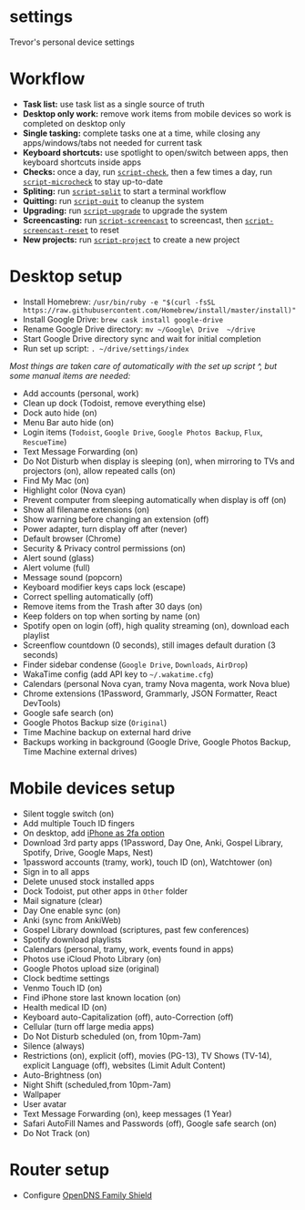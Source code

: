 # settings

Trevor's personal device settings

# Workflow

- **Task list:** use task list as a single source of truth
- **Desktop only work:** remove work items from mobile devices so work is completed on desktop only
- **Single tasking:** complete tasks one at a time, while closing any apps/windows/tabs not needed for current task 
- **Keyboard shortcuts:** use spotlight to open/switch between apps, then keyboard shortcuts inside apps
- **Checks:** once a day, run [`script-check`](scripts/script-check), then a few times a day, run [`script-microcheck`](scripts/script-microcheck) to stay up-to-date
- **Spliting:** run [`script-split`](scripts/script-split) to start a terminal workflow
- **Quitting:** run [`script-quit`](scripts/script-quit) to cleanup the system
- **Upgrading:** run [`script-upgrade`](scripts/script-upgrade) to upgrade the system
- **Screencasting:** run [`script-screencast`](scripts/script-screencast) to screencast, then [`script-screencast-reset`](scripts/script-screencast-reset) to reset
- **New projects:** run [`script-project`](scripts/script-project) to create a new project

# Desktop setup

- Install Homebrew: `/usr/bin/ruby -e "$(curl -fsSL https://raw.githubusercontent.com/Homebrew/install/master/install)"`
- Install Google Drive: `brew cask install google-drive`
- Rename Google Drive directory: `mv ~/Google\ Drive  ~/drive`
- Start Google Drive directory sync and wait for initial completion
- Run set up script: `. ~/drive/settings/index`

_Most things are taken care of automatically with the set up script ^, but some manual items are needed:_

- Add accounts (personal, work)
- Clean up dock (Todoist, remove everything else)
- Dock auto hide (on)
- Menu Bar auto hide (on)
- Login items (`Todoist`, `Google Drive`, `Google Photos Backup`, `Flux`, `RescueTime`)
- Text Message Forwarding (on)
- Do Not Disturb when display is sleeping (on), when mirroring to TVs and projectors (on), allow repeated calls (on)
- Find My Mac (on)
- Highlight color (Nova cyan)
- Prevent computer from sleeping automatically when display is off (on)
- Show all filename extensions (on)
- Show warning before changing an extension (off)
- Power adapter, turn display off after (never)
- Default browser (Chrome)
- Security & Privacy control permissions (on)
- Alert sound (glass)
- Alert volume (full)
- Message sound (popcorn)
- Keyboard modifier keys caps lock (escape)
- Correct spelling automatically (off)
- Remove items from the Trash after 30 days (on)
- Keep folders on top when sorting by name (on)
- Spotify open on login (off), high quality streaming (on), download each playlist
- Screenflow countdown (0 seconds), still images default duration (3 seconds)
- Finder sidebar condense (`Google Drive`, `Downloads`, `AirDrop`)
- WakaTime config (add API key to `~/.wakatime.cfg`)
- Calendars (personal Nova cyan, tramy Nova magenta, work Nova blue)
- Chrome extensions (1Password, Grammarly, JSON Formatter, React DevTools)
- Google safe search (on)
- Google Photos Backup size (`Original`)
- Time Machine backup on external hard drive
- Backups working in background (Google Drive, Google Photos Backup, Time Machine external drives)

# Mobile devices setup

- Silent toggle switch (on)
- Add multiple Touch ID fingers
- On desktop, add [iPhone as 2fa option](https://appleid.apple.com)
- Download 3rd party apps (1Password, Day One, Anki, Gospel Library, Spotify, Drive, Google Maps, Nest)
- 1password accounts (tramy, work), touch ID (on), Watchtower (on)
- Sign in to all apps
- Delete unused stock installed apps
- Dock Todoist, put other apps in `Other` folder
- Mail signature (clear)
- Day One enable sync (on)
- Anki (sync from AnkiWeb)
- Gospel Library download (scriptures, past few conferences)
- Spotify download playlists
- Calendars (personal, tramy, work, events found in apps)
- Photos use iCloud Photo Library (on)
- Google Photos upload size (original)
- Clock bedtime settings
- Venmo Touch ID (on)
- Find iPhone store last known location (on)
- Health medical ID (on)
- Keyboard auto-Capitalization (off), auto-Correction (off)
- Cellular (turn off large media apps)
- Do Not Disturb scheduled (on, from 10pm-7am)
- Silence (always)
- Restrictions (on), explicit (off), movies (PG-13), TV Shows (TV-14), explicit Language (off), websites (Limit Adult Content)
- Auto-Brightness (on)
- Night Shift (scheduled,from 10pm-7am)
- Wallpaper
- User avatar
- Text Message Forwarding (on), keep messages (1 Year)
- Safari AutoFill Names and Passwords (off), Google safe search (on)
- Do Not Track (on)

# Router setup

- Configure [OpenDNS Family Shield](https://www.opendns.com/setupguide/?url=familyshield)
